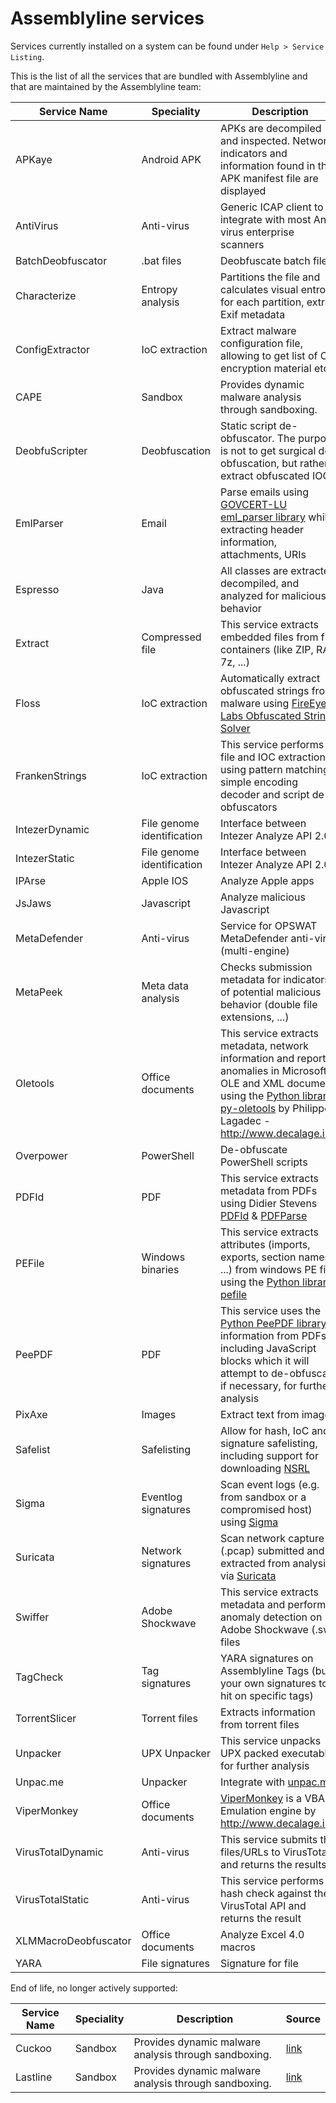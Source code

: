# Assemblyline services

Services currently installed on a system can be found under `Help > Service Listing`.

This is the list of all the services that are bundled with Assemblyline and that are maintained by the Assemblyline team:

| Service Name      | Speciality | Description | Source |
| ------------------| -- | -------------------- | ------------- |
| APKaye            | Android APK | APKs are decompiled and inspected. Network indicators and information found in the APK manifest file are displayed | [link](https://github.com/CybercentreCanada/assemblyline-service-apkaye) |
| AntiVirus        | Anti-virus | Generic ICAP client to integrate with most Anti-virus enterprise scanners | [link](https://github.com/CybercentreCanada/assemblyline-service-antivirus) |
| BatchDeobfuscator | .bat files | Deobfuscate batch file | [link](https://github.com/CybercentreCanada/assemblyline-service-batchdeobfuscator) |
| Characterize      | Entropy analysis | Partitions the file and calculates visual entropy for each partition, extract Exif metadata | [link](https://github.com/CybercentreCanada/assemblyline-service-characterize) |
| ConfigExtractor   | IoC extraction | Extract malware configuration file, allowing to get list of C2, encryption material etc. | [link](https://github.com/CybercentreCanada/assemblyline-service-configextractor) |
| CAPE            | Sandbox | Provides dynamic malware analysis through sandboxing. | [link](https://github.com/CybercentreCanada/assemblyline-service-cape)|
| DeobfuScripter    | Deobfuscation | Static script de-obfuscator. The purpose is not to get surgical de-obfuscation, but rather to extract obfuscated IOCs. | [link](https://github.com/CybercentreCanada/assemblyline-service-deobfuscripter)|
| EmlParser         | Email |Parse emails using [GOVCERT-LU eml_parser library](https://github.com/GOVCERT-LU/eml_parser) while extracting header information, attachments, URIs | [link](https://github.com/CybercentreCanada/assemblyline-service-emlparser)|
| Espresso          | Java | All classes are extracted, decompiled, and analyzed for malicious behavior | [link](https://github.com/CybercentreCanada/assemblyline-service-espresso)|
| Extract           | Compressed file | This service extracts embedded files from file containers (like ZIP, RAR, 7z, ...) | [link](https://github.com/CybercentreCanada/assemblyline-service-extract)|
| Floss             | IoC extraction  | Automatically extract obfuscated strings from malware using [FireEye Labs Obfuscated String Solver](https://github.com/fireeye/flare-floss) | [link](https://github.com/CybercentreCanada/assemblyline-service-floss)|
| FrankenStrings    | IoC extraction | This service performs file and IOC extractions using pattern matching, simple encoding decoder and script de-obfuscators | [link](https://github.com/CybercentreCanada/assemblyline-service-frankenstrings)|
| IntezerDynamic    | File genome identification | Interface between Intezer Analyze API 2.0 | [link](https://github.com/CybercentreCanada/assemblyline-service-intezer-dynamic)|
| IntezerStatic     | File genome identification | Interface between Intezer Analyze API 2.0 | [link](https://github.com/CybercentreCanada/assemblyline-service-intezer-static)|
| IPArse            | Apple IOS | Analyze Apple apps | [link](https://github.com/CybercentreCanada/assemblyline-service-iparse)|
| JsJaws            | Javascript | Analyze malicious Javascript | [link](https://github.com/CybercentreCanada/assemblyline-service-jsjaws)|
| MetaDefender      | Anti-virus | Service for OPSWAT MetaDefender anti-virus (multi-engine) | [link](https://github.com/CybercentreCanada/assemblyline-service-metadefender)|
| MetaPeek          | Meta data analysis | Checks submission metadata for indicators of potential malicious behavior (double file extensions, ...) | [link](https://github.com/CybercentreCanada/assemblyline-service-metapeek)|
| Oletools          | Office documents | This service extracts metadata, network information and reports anomalies in Microsoft OLE and XML documents using the [Python library py-oletools](https://github.com/decalage2/oletools) by Philippe Lagadec - http://www.decalage.info | [link](https://github.com/CybercentreCanada/assemblyline-service-oletools)|
| Overpower         | PowerShell | De-obfuscate PowerShell scripts |[link](https://github.com/CybercentreCanada/assemblyline-service-overpower) |
| PDFId             | PDF | This service extracts metadata from PDFs using Didier Stevens [PDFId](https://github.com/DidierStevens/DidierStevensSuite/blob/master/pdfid.py) & [PDFParse](https://github.com/DidierStevens/DidierStevensSuite/blob/master/pdf-parser.py) | [link](https://github.com/CybercentreCanada/assemblyline-service-pdfid)|
| PEFile            | Windows binaries | This service extracts attributes (imports, exports, section names, ...) from windows PE files using the [Python library pefile](https://github.com/erocarrera/pefile) | [link](https://github.com/CybercentreCanada/assemblyline-service-pefile)|
| PeePDF            | PDF | This service uses the [Python PeePDF library](https://github.com/jesparza/peepdf) information from PDFs including JavaScript blocks which it will attempt to de-obfuscate, if necessary, for further analysis |[link](https://github.com/CybercentreCanada/assemblyline-service-peepdf) |
| PixAxe            | Images | Extract text from images | [link](https://github.com/CybercentreCanada/assemblyline-service-pixaxe)|
| Safelist          | Safelisting | Allow for hash, IoC and signature safelisting, including support for downloading [NSRL](https://www.google.com/url?sa=t&rct=j&q=&esrc=s&source=web&cd=&cad=rja&uact=8&ved=2ahUKEwjaptDzi-7yAhWEdN8KHefxC6oQFnoECAsQAw&url=https%3A%2F%2Fwww.nist.gov%2Fitl%2Fssd%2Fsoftware-quality-group%2Fnational-software-reference-library-nsrl&usg=AOvVaw3I05XBysnEGMtwgozhlm8g) |[link](https://github.com/CybercentreCanada/assemblyline-service-safelist) |
| Sigma             | Eventlog signatures | Scan event logs (e.g. from sandbox or a compromised host) using [Sigma](https://github.com/SigmaHQ/sigma)|[link](https://github.com/CybercentreCanada/assemblyline-service-sigma) |
| Suricata          | Network signatures | Scan network capture (.pcap) submitted and extracted from analysis via [Suricata](https://github.com/OISF/suricata)|[link](https://github.com/CybercentreCanada/assemblyline-service-suricata) |
| Swiffer           | Adobe Shockwave | This service extracts metadata and performs anomaly detection on Adobe Shockwave (.swf) files | [link](https://github.com/CybercentreCanada/assemblyline-service-swiffer)|
| TagCheck          | Tag signatures | YARA signatures on Assemblyline Tags (build your own signatures to hit on specific tags) |[link](https://github.com/CybercentreCanada/assemblyline-service-yara) |
| TorrentSlicer     | Torrent files | Extracts information from torrent files |[link](https://github.com/CybercentreCanada/assemblyline-service-torrentslicer) |
| Unpacker          | UPX Unpacker | This service unpacks UPX packed executables for further analysis |  [link](https://github.com/CybercentreCanada/assemblyline-service-unpacker)|
| Unpac.me          | Unpacker | Integrate with [unpac.me](https://www.unpac.me) |  [link](https://github.com/CybercentreCanada/assemblyline-service-unpacme)|
| ViperMonkey       | Office documents | [ViperMonkey](https://github.com/decalage2/ViperMonkey) is a VBA Emulation engine by http://www.decalage.info | [link](https://github.com/CybercentreCanada/assemblyline-service-vipermonkey)|
| VirusTotalDynamic | Anti-virus | This service submits the files/URLs to VirusTotal and returns the results |[link](https://github.com/CybercentreCanada/assemblyline-service-virustotal-dynamic) |
| VirusTotalStatic  | Anti-virus | This service performs a hash check against the VirusTotal API and returns the result |[link](https://github.com/CybercentreCanada/assemblyline-service-virustotal-static) |
| XLMMacroDeobfuscator | Office documents | Analyze Excel 4.0 macros |[link](https://github.com/CybercentreCanada/assemblyline-service-XLMMacroDeobfuscator) |
| YARA              | File signatures | Signature for file |[link](https://github.com/CybercentreCanada/assemblyline-service-yara) |



End of life, no longer actively supported:

| Service Name      | Speciality | Description | Source |
| ------------------| -- | -------------------- | ------------- |
| Cuckoo            | Sandbox | Provides dynamic malware analysis through sandboxing. | [link](https://github.com/CybercentreCanada/assemblyline-service-cuckoo) |
| Lastline          | Sandbox | Provides dynamic malware analysis through sandboxing. | [link](https://github.com/CybercentreCanada/assemblyline-service-lastline) |

